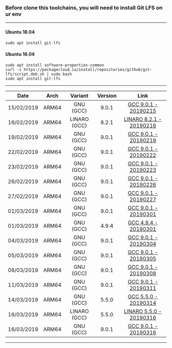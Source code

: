### Before clone this toolchains, you will need to install Git LFS on ur env
---------------------------
#### Ubuntu 18.04
```
sudo apt install git-lfs
```
#### Ubuntu 16.04
```
sudo apt install software-properties-common
curl -s https://packagecloud.io/install/repositories/github/git-lfs/script.deb.sh | sudo bash 
sudo apt install git-lfs
```
---------------------------
| Date | Arch | Variant | Version | Link |
| :-: | :-: | :-: | :-: | :-: |
| 15/02/2019 | ARM64 | GNU (GCC) | 9.0.1 | [GCC 9.0.1 - 20190215](https://github.com/najahiiii/aarch64-linux-gnu/tree/gcc9-20190215) |
| 16/02/2019 | ARM64 | LINARO (GCC) | 8.2.1 | [LINARO 8.2.1 - 20190216](https://github.com/najahiiii/aarch64-linux-gnu/tree/linaro8-20190216) |
| 19/02/2019 | ARM64 | GNU (GCC) | 9.0.1 | [GCC 9.0.1 - 20190219](https://github.com/najahiiii/aarch64-linux-gnu/tree/gcc9-20190219) |
| 22/02/2019 | ARM64 | GNU (GCC) | 9.0.1 | [GCC 9.0.1 - 20190222](https://github.com/najahiiii/aarch64-linux-gnu/tree/gcc9-20190222) | 
| 23/02/2019 | ARM64 | GNU (GCC) | 9.0.1 | [GCC 9.0.1 - 20190223](https://github.com/najahiiii/aarch64-linux-gnu/tree/gcc9-20190223) |
| 26/02/2019 | ARM64 | GNU (GCC) | 9.0.1 | [GCC 9.0.1 - 20190226](https://github.com/najahiiii/aarch64-linux-gnu/tree/gcc9-20190226) |
| 27/02/2019 | ARM64 | GNU (GCC) | 9.0.1 | [GCC 9.0.1 - 20190227](https://github.com/najahiiii/aarch64-linux-gnu/tree/gcc9-20190227) | 
| 01/03/2019 | ARM64 | GNU (GCC) | 9.0.1 | [GCC 9.0.1 - 20190301](https://github.com/najahiiii/aarch64-linux-gnu/tree/gcc9-20190301) | 
| 01/03/2019 | ARM64 | GNU (GCC) | 4.9.4 | [GCC 4.9.4 - 20190301](https://github.com/najahiiii/aarch64-linux-gnu/tree/gcc4.9.4-20190301) | 
| 04/03/2019 | ARM64 | GNU (GCC) | 9.0.1 | [GCC 9.0.1 - 20190304](https://github.com/najahiiii/aarch64-linux-gnu/tree/gcc9-20190304) | 
| 05/03/2019 | ARM64 | GNU (GCC) | 9.0.1 | [GCC 9.0.1 - 20190305](https://github.com/najahiiii/aarch64-linux-gnu/tree/gcc9-20190305) | 
| 08/03/2019 | ARM64 | GNU (GCC) | 9.0.1 | [GCC 9.0.1 - 20190308](https://github.com/najahiiii/aarch64-linux-gnu/tree/gcc9-20190308) | 
| 11/03/2019 | ARM64 | GNU (GCC) | 9.0.1 | [GCC 9.0.1 - 20190311](https://github.com/najahiiii/aarch64-linux-gnu/tree/gcc9-20190311) | 
| 14/03/2019 | ARM64 | GNU (GCC) | 5.5.0 | [GCC 5.5.0 - 20190314](https://github.com/najahiiii/aarch64-linux-gnu/tree/gcc5-20190314) | 
| 16/03/2019 | ARM64 | LINARO (GCC) | 5.5.0 | [LINARO 5.5.0 - 20190316](https://github.com/najahiiii/aarch64-linux-gnu/tree/linaro5-20190316) |
| 16/03/2019 | ARM64 | GNU (GCC) | 9.0.1 | [GCC 9.0.1 - 20190316](https://github.com/najahiiii/aarch64-linux-gnu/tree/gcc9-20190316) |
--------------------------- 

